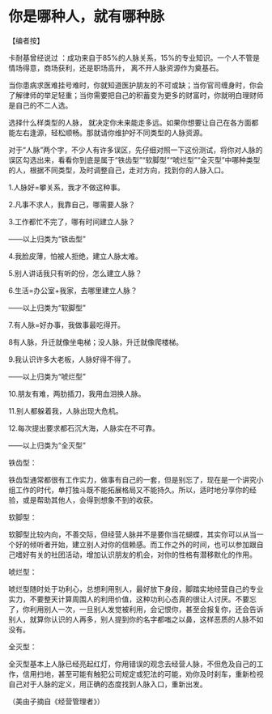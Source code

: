# 你是哪种人，就有哪种脉

【编者按】 

卡耐基曾经说过 ：成功来自于85%的人脉关系，15%的专业知识。一个人不管是情场得意，商场获利，还是职场高升， 离不开人脉资源作为奠基石。 

当你患病求医难挂号难时，你就知道医护朋友的不可或缺；当你官司缠身时，你会了解律师的举足轻重；当你需要把自己的积蓄变为更多的财富时，你就明白理财师是自己的不二人选。 

选择什么样类型的人脉， 就决定你未来能走多远。如果你想要让自己在各方面都能左右逢源，轻松顺畅。那就请你维护好不同类型的人脉资源。 

对于“人脉”两个字，不少人有许多误区，先仔细对照一下这份测试，将你对人脉的误区勾选出来，看看你到底是属于“铁齿型”“软脚型”“唬烂型”“全灭型”中哪种类型的人，根据不同类型，及时调整自己，走对方向，找到你的人脉入口。 

1.人脉好=攀关系，我才不做这种事。 

2.凡事不求人，我靠自己，哪需要人脉？ 

3.工作都忙不完了，哪有时间建立人脉？ 

——以上归类为“铁齿型” 

4.我脸皮薄，怕被人拒绝，建立人脉太难。 

5.别人讲话我只有听的份，怎么建立人脉？ 

6.生活=办公室+我家，去哪里建立人脉？ 

——以上归类为“软脚型” 

7.有人脉=好办事，我做事最吃得开。 

8有人脉，升迁就像坐电梯；没人脉，升迁就像爬楼梯。 

9.我认识许多大老板，人脉好得不得了。 

——以上归类为“唬烂型” 

10.朋友有难，两肋插刀，我用血泪换人脉。 

11.别人都躲着我，人脉出现大危机。 

12.每次提出要求都石沉大海，人脉实在不可靠。 

——以上归类为“全灭型” 

铁齿型： 

铁齿型通常都很有工作实力，做事有自己的一套，但是别忘了，现在是一个讲究小组工作的时代，单打独斗既不能拓展格局又不能持久。所以，适时地分享你的经验，或是帮助其他人，会得到想象不到的收获。 

软脚型： 

软脚型比较内向，不善交际，但经营人脉并不是要你当花蝴蝶，其实你可以从当一个好的倾听者开始，建立别人对你的信赖感。而工作之外的时间，也可以参加跟自己嗜好有关的社团活动，增加认识朋友的机会，对你的性格有潜移默化的作用。 

唬烂型： 

唬烂型随时处于功利心，总想利用别人，最好放下身段，脚踏实地经营自己的专业实力，不要整天计算周围人的利用价值，这种功利心态真的很让人讨厌。不要忘了，你利用别人一次，一旦别人发觉被利用，会记恨你，甚至会报复你，还会告诉别人，就算你认识的人再多，别人提到你的名字都嗤之以鼻，这样恶质的人脉不如没有。 

全灭型： 

全灭型基本上人脉已经亮起红灯，你用错误的观念去经营人脉，不但危及自己的工作，信用扫地，甚至可能有触犯公司规定或犯法的可能，劝你及时刹车，重新检视自己对于人脉的定义，用正确的态度找到人脉入口，重新出发。 

（美由子摘自《经营管理者》）